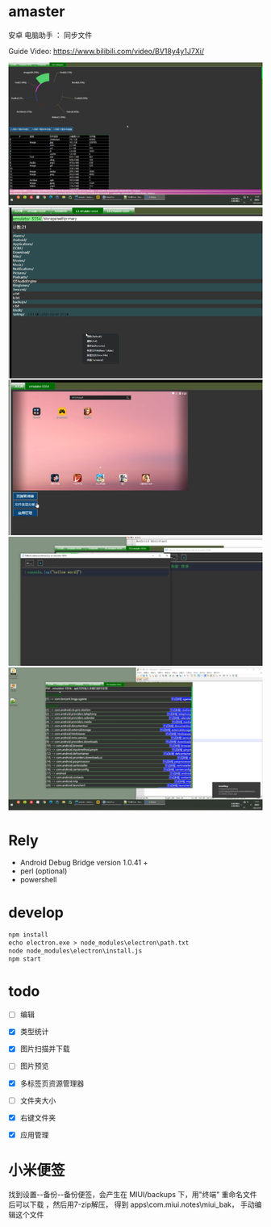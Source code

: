 # amaster
安卓 电脑助手 ： 同步文件

Guide Video: https://www.bilibili.com/video/BV18y4y1J7Xi/

![image](./res/1.jpg)
![image](./res/2.png)
![image](./res/3.png)
![image](./res/4.png)
![image](./res/6.jpg)


# Rely 
+ Android Debug Bridge version 1.0.41 + 
+ perl (optional)
+ powershell

# develop 
```
npm install
echo electron.exe > node_modules\electron\path.txt
node node_modules\electron\install.js
npm start
```


# todo
- [ ]  编辑
- [x] 类型统计
- [x] 图片扫描并下载
- [ ] 图片预览
- [x] 多标签页资源管理器
- [ ] 文件夹大小
- [x] 右键文件夹
- [x] 应用管理
  

# 小米便签
找到设置--备份--备份便签，会产生在 MIUI/backups 下，用"终端" 重命名文件后可以下载 ，然后用7-zip解压，
得到 apps\com.miui.notes\miui_bak， 手动编辑这个文件


